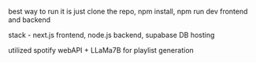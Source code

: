 best way to run it is just clone the repo, npm install, npm run dev frontend and backend

stack - next.js frontend, node.js backend, supabase DB hosting

utilized spotify webAPI + LLaMa7B for playlist generation
